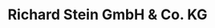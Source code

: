 ---
title: "Richard Stein GmbH & Co. KG"
url: /gummersbach/richard-stein-gmbh-und-co-kg/
shop: Autohaus
---